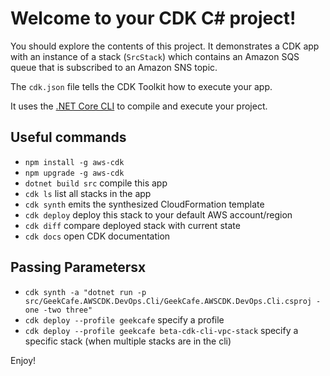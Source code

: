 # Welcome to your CDK C# project!

You should explore the contents of this project. It demonstrates a CDK app with an instance of a stack (`SrcStack`)
which contains an Amazon SQS queue that is subscribed to an Amazon SNS topic.

The `cdk.json` file tells the CDK Toolkit how to execute your app.

It uses the [.NET Core CLI](https://docs.microsoft.com/dotnet/articles/core/) to compile and execute your project.

## Useful commands

* `npm install -g aws-cdk`
* `npm upgrade -g aws-cdk`
* `dotnet build src` compile this app
* `cdk ls`           list all stacks in the app
* `cdk synth`       emits the synthesized CloudFormation template
* `cdk deploy`      deploy this stack to your default AWS account/region
* `cdk diff`        compare deployed stack with current state
* `cdk docs`        open CDK documentation

## Passing Parametersx
* `cdk synth -a "dotnet run -p src/GeekCafe.AWSCDK.DevOps.Cli/GeekCafe.AWSCDK.DevOps.Cli.csproj -one -two three"`
* `cdk deploy --profile geekcafe` specify a profile
* `cdk deploy --profile geekcafe beta-cdk-cli-vpc-stack` specify a specific stack (when multiple stacks are in the cli)



Enjoy!
